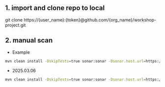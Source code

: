 ## 1. import and clone repo to local

git clone https://{user_name}:{token}@github.com/{org_name}/workshop-project.git

## 2. manual scan

- Example

```bash
mvn clean install -DskipTests=true sonar:sonar -Dsonar.host.url=https://sonarcloud.io -Dsonar.token=ab83837cf00d600234cca44e3d728504c1aade95
```

- 2025.03.06

```bash
mvn clean install -DskipTests=true sonar:sonar -Dsonar.host.url=https://sonarcloud.io -Dsonar.token=18d669d673d759f5adde1d2269a3d509157109e3
```
